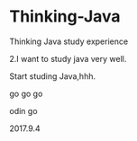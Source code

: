 # Thinking-Java
Thinking Java study experience



2.I want to study java very well.


Start studing Java,hhh.

go go go

odin go


2017.9.4